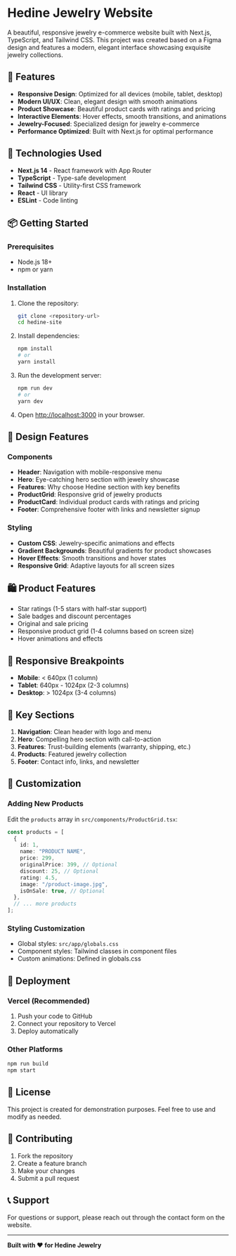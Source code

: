 # Hedine Jewelry Website

A beautiful, responsive jewelry e-commerce website built with Next.js, TypeScript, and Tailwind CSS. This project was created based on a Figma design and features a modern, elegant interface showcasing exquisite jewelry collections.

## 🌟 Features

- **Responsive Design**: Optimized for all devices (mobile, tablet, desktop)
- **Modern UI/UX**: Clean, elegant design with smooth animations
- **Product Showcase**: Beautiful product cards with ratings and pricing
- **Interactive Elements**: Hover effects, smooth transitions, and animations
- **Jewelry-Focused**: Specialized design for jewelry e-commerce
- **Performance Optimized**: Built with Next.js for optimal performance

## 🚀 Technologies Used

- **Next.js 14** - React framework with App Router
- **TypeScript** - Type-safe development
- **Tailwind CSS** - Utility-first CSS framework
- **React** - UI library
- **ESLint** - Code linting

## 📦 Getting Started

### Prerequisites

- Node.js 18+ 
- npm or yarn

### Installation

1. Clone the repository:
   ```bash
   git clone <repository-url>
   cd hedine-site
   ```

2. Install dependencies:
   ```bash
   npm install
   # or
   yarn install
   ```

3. Run the development server:
   ```bash
   npm run dev
   # or
   yarn dev
   ```

4. Open [http://localhost:3000](http://localhost:3000) in your browser.

## 🎨 Design Features

### Components

- **Header**: Navigation with mobile-responsive menu
- **Hero**: Eye-catching hero section with jewelry showcase
- **Features**: Why choose Hedine section with key benefits
- **ProductGrid**: Responsive grid of jewelry products
- **ProductCard**: Individual product cards with ratings and pricing
- **Footer**: Comprehensive footer with links and newsletter signup

### Styling

- **Custom CSS**: Jewelry-specific animations and effects
- **Gradient Backgrounds**: Beautiful gradients for product showcases
- **Hover Effects**: Smooth transitions and hover states
- **Responsive Grid**: Adaptive layouts for all screen sizes

## 🛍️ Product Features

- Star ratings (1-5 stars with half-star support)
- Sale badges and discount percentages
- Original and sale pricing
- Responsive product grid (1-4 columns based on screen size)
- Hover animations and effects

## 📱 Responsive Breakpoints

- **Mobile**: < 640px (1 column)
- **Tablet**: 640px - 1024px (2-3 columns)
- **Desktop**: > 1024px (3-4 columns)

## 🎯 Key Sections

1. **Navigation**: Clean header with logo and menu
2. **Hero**: Compelling hero section with call-to-action
3. **Features**: Trust-building elements (warranty, shipping, etc.)
4. **Products**: Featured jewelry collection
5. **Footer**: Contact info, links, and newsletter

## 🔧 Customization

### Adding New Products

Edit the `products` array in `src/components/ProductGrid.tsx`:

```typescript
const products = [
  {
    id: 1,
    name: "PRODUCT NAME",
    price: 299,
    originalPrice: 399, // Optional
    discount: 25, // Optional
    rating: 4.5,
    image: "/product-image.jpg",
    isOnSale: true, // Optional
  },
  // ... more products
];
```

### Styling Customization

- Global styles: `src/app/globals.css`
- Component styles: Tailwind classes in component files
- Custom animations: Defined in globals.css

## 🚀 Deployment

### Vercel (Recommended)

1. Push your code to GitHub
2. Connect your repository to Vercel
3. Deploy automatically

### Other Platforms

```bash
npm run build
npm start
```

## 📄 License

This project is created for demonstration purposes. Feel free to use and modify as needed.

## 🤝 Contributing

1. Fork the repository
2. Create a feature branch
3. Make your changes
4. Submit a pull request

## 📞 Support

For questions or support, please reach out through the contact form on the website.

---

**Built with ❤️ for Hedine Jewelry**